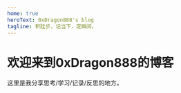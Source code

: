 ```yaml
---
home: true
heroText: 0xDragon888's blog
tagline: 积跬步，记当下，定瞬间。
---
```


# 欢迎来到0xDragon888的博客

这里是我分享思考/学习/记录/反思的地方。